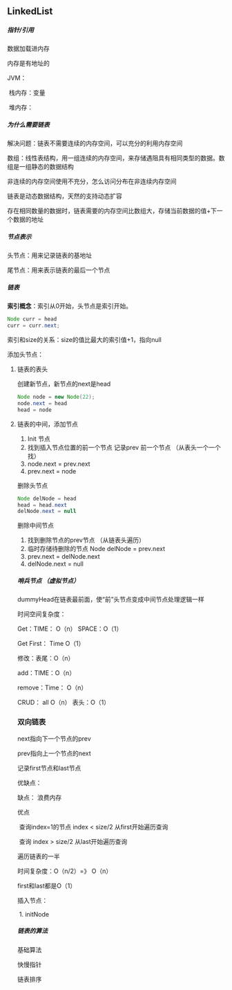 ## LinkedList



##### 指针/引用

数据加载进内存

内存是有地址的



JVM： 

​	栈内存：变量

​	堆内存： 



##### 为什么需要链表

解决问题：链表不需要连续的内存空间，可以充分的利用内存空间

数组：线性表结构，用一组连续的内存空间，来存储遇阻具有相同类型的数据。数组是一组静态的数据结构

非连续的内存空间使用不充分，怎么访问分布在非连续内存空间

链表是动态数据结构，天然的支持动态扩容

存在相同数量的数据时，链表需要的内存空间比数组大，存储当前数据的值+下一个数据的地址



##### 节点表示

头节点：用来记录链表的基地址

尾节点：用来表示链表的最后一个节点

##### 链表

**索引概念**：索引从0开始，头节点是索引开始。

```java
Node curr = head
curr = curr.next;
```

索引和size的关系：size的值比最大的索引值+1，指向null



添加头节点：

 1. 链表的表头

    创建新节点，新节点的next是head

    ```java
    Node node = new Node(22);
    node.next = head
    head = node
    ```

    

 2. 链表的中间，添加节点

    1. Init 节点
    2. 找到插入节点位置的前一个节点 记录prev 前一个节点 （从表头一个一个找）
    3. node.next = prev.next
    4. prev.next = node

    

    

    删除头节点

    ```java
    Node delNode = head
    head = head.next
    delNode.next = null
    ```

    删除中间节点

    1. 找到删除节点的prev节点 （从链表头遍历）
    2. 临时存储待删除的节点 Node delNode = prev.next
    3. prev.next = delNode.next
    4. delNode.next = null

    

    

    ##### 哨兵节点 （虚拟节点）

    dummyHead在链表最前面，使“前”头节点变成中间节点处理逻辑一样

    

    

    时间空间复杂度：

    

    Get：TIME：  O（n） SPACE：O（1）

    Get First： Time O（1）

    

    修改：表尾：O（n）

    

    add：TIME：O（n）

    remove：Time： O（n）

    

    CRUD： all O（n） 表头：O（1）

    

    

    ### 双向链表

    

    next指向下一个节点的prev

    prev指向上一个节点的next

    记录first节点和last节点

    

    

    优缺点：

    缺点： 浪费内存

    

    优点

    ​	查询index=1的节点 index < size/2 从first开始遍历查询

    ​	查询 index > size/2 从last开始遍历查询

    遍历链表的一半

    时间复杂度：O（n/2）=》 O（n）

    first和last都是O（1）

    

    插入节点：

    ​	1. initNode 

    

    

    

    ##### 链表的算法

    基础算法

    快慢指针

    链表排序

    

    

    

    

    

    

    

    

    

    

    

    

    

    

    





















